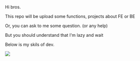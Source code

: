 Hi bros.

This repo will be upload some functions, projects about FE or BE

Or, you can ask to me some question. (or any help)

But you should understand that I'm lazy and wait

Below is my skils of dev.

<img src="https://img.shields.io/badge/React-61DAFB?style=flat-square&logo=React&logoColor=white&labelColor=black"/>

